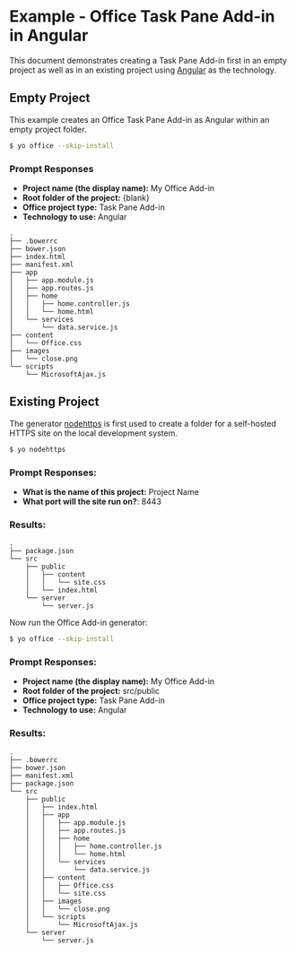# Example - Office Task Pane Add-in in Angular

This document demonstrates creating a Task Pane Add-in first in an empty project as well as in an existing project using [Angular](https://www.angularjs.org) as the technology.

## Empty Project

This example creates an Office Task Pane Add-in as Angular within an empty project folder.

```bash
$ yo office --skip-install
```

### Prompt Responses

- **Project name (the display name):** My Office Add-in
- **Root folder of the project:** {blank} 
- **Office project type:** Task Pane Add-in
- **Technology to use:** Angular

```
.
├── .bowerrc
├── bower.json
├── index.html
├── manifest.xml
├── app
│   ├── app.module.js
│   ├── app.routes.js
│   ├── home
│   │   ├── home.controller.js
│   │   └── home.html
│   └── services
│       └── data.service.js
├── content
│   └── Office.css
├── images
│   └── close.png
└── scripts
    └── MicrosoftAjax.js
```

## Existing Project

The generator [nodehttps](https://www.npmjs.com/package/generator-nodehttps) is first used to create a folder for a self-hosted HTTPS site on the local development system.

```bash
$ yo nodehttps
```

### Prompt Responses:

- **What is the name of this project:** Project Name
- **What port will the site run on?**: 8443

### Results:

```
.
├── package.json
└── src
    ├── public
    │   ├── content
    │   │   └── site.css
    │   └── index.html
    └── server
        └── server.js
```

Now run the Office Add-in generator:

```bash
$ yo office --skip-install
```
### Prompt Responses:

- **Project name (the display name):** My Office Add-in
- **Root folder of the project:** src/public 
- **Office project type:** Task Pane Add-in
- **Technology to use:** Angular


### Results:

```
.
├── .bowerrc
├── bower.json
├── manifest.xml
├── package.json
└── src
    ├── public
    │   ├── index.html
    │   ├── app
    │   │   ├── app.module.js
    │   │   ├── app.routes.js
    │   │   ├── home
    │   │   │   ├── home.controller.js
    │   │   │   └── home.html
    │   │   └── services
    │   │       └── data.service.js
    │   ├── content
    │   │   ├── Office.css
    │   │   └── site.css
    │   ├── images
    │   │   └── close.png
    │   └── scripts
    │       └── MicrosoftAjax.js
    └── server
        └── server.js
```